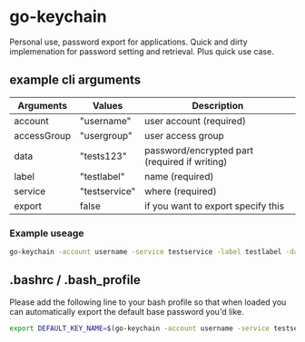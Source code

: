 # go-keychain

Personal use, password export for applications. Quick and dirty implemenation for password setting and retrieval. Plus quick use case.

## example cli arguments

Arguments | Values | Description
---         | ---           | ---
account     | "username"    | user account (required)
accessGroup | "usergroup"   | user access group
data        | "tests123"    | password/encrypted part (required if writing)
label       | "testlabel"   | name (required)
service     | "testservice" | where (required)
export      | false         | if you want to export specify this

### Example useage

``` bash
go-keychain -account username -service testservice -label testlabel -data tests123
```

## .bashrc / .bash_profile

Please add the following line to your bash profile so that when loaded you can automatically export
the default base password you'd like.

``` bash
export DEFAULT_KEY_NAME=$(go-keychain -account username -service testservice -label testlabel -read)
```
